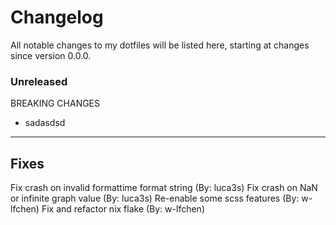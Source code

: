 #  Changelog

All notable changes to my dotfiles will be listed here, starting at changes since version 0.0.0.
### Unreleased
BREAKING CHANGES

- sadasdsd
--- 
## Fixes
Fix crash on invalid formattime format string (By: luca3s)
Fix crash on NaN or infinite graph value (By: luca3s)
Re-enable some scss features (By: w-lfchen)
Fix and refactor nix flake (By: w-lfchen)
